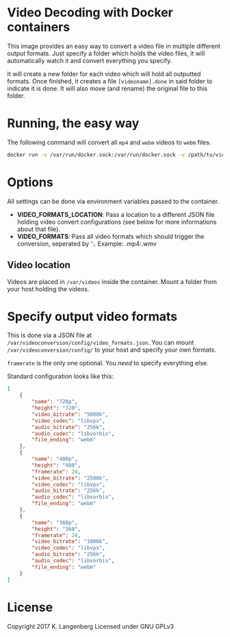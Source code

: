 # Video Decoding with Docker containers

This image provides an easy way to convert a video file in multiple different output formats. Just specify a folder which holds the video files, it will automatically watch it and convert everything you specify.

It will create a new folder for each video which will hold all outputted formats. Once finished, it creates a file `[videoname].done` in said folder to indicate it is done. It will also move (and rename) the original file to this folder.

# Running, the easy way

The following command will convert all `mp4` and `webm` videos to `webm` files.

```bash
docker run -v /var/run/docker.sock:/var/run/docker.sock -v /path/to/video/files:/var/videos --name videodecoding --env VIDEO_FOLDER=/path/to/video/files --env VIDEO_FORMATS='.mp4':'.webm' kolaente/video-decode
```

# Options

All settings can be done via environment variables passed to the container.

* __VIDEO_FORMATS_LOCATION__: Pass a location to a different JSON file holding video convert configurations (see below for more informations about that file).
* __VIDEO_FORMATS__: Pass all video formats which should trigger the conversion, seperated by ':. Example: .mp4:.wmv

## Video location

Videos are placed in `/var/videos` inside the container. Mount a folder from your host holding the videos.

# Specify output video formats

This is done via a JSON file at `/var/videoconversion/config/video_formats.json`. You can mount `/var/videoconversion/config/` to your host and specify your own formats.

`framerate` is the only one optional. You _need_ to specify everything else.

Standard configuration looks like this:

```json
[
    {
        "name": "720p",
        "height": "720",
        "video_bitrate": "5000k",
        "video_codec": "libvpx",
        "audio_bitrate": "256k",
        "audio_codec": "libvorbis",
        "file_ending": "webm"
    },
    {
        "name": "480p",
        "height": "480",
        "framerate": 24,
        "video_bitrate": "2500k",
        "video_codec": "libvpx",
        "audio_bitrate": "256k",
        "audio_codec": "libvorbis",
        "file_ending": "webm"
    },
    {
        "name": "360p",
        "height": "360",
        "framerate": 24,
        "video_bitrate": "1000k",
        "video_codec": "libvpx",
        "audio_bitrate": "256k",
        "audio_codec": "libvorbis",
        "file_ending": "webm"
    }
]
```

# License

Copyright 2017 K. Langenberg
Licensed under GNU GPLv3
